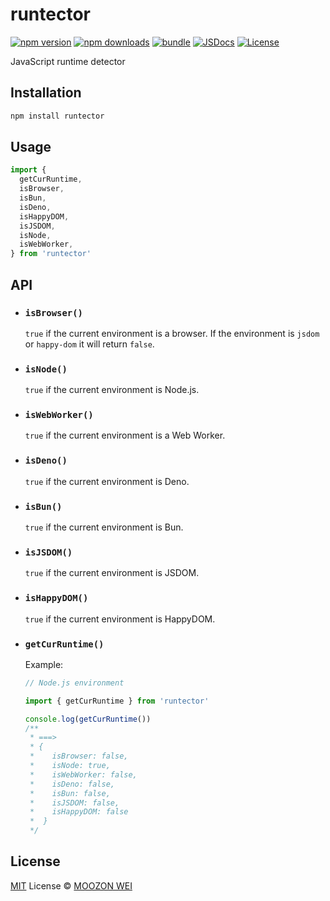 # runtector

[![npm version][npm-version-src]][npm-version-href]
[![npm downloads][npm-downloads-src]][npm-downloads-href]
[![bundle][bundle-src]][bundle-href]
[![JSDocs][jsdocs-src]][jsdocs-href]
[![License][license-src]][license-href]

JavaScript runtime detector

## Installation

```bash
npm install runtector
```

## Usage

```javascript
import {
  getCurRuntime,
  isBrowser,
  isBun,
  isDeno,
  isHappyDOM,
  isJSDOM,
  isNode,
  isWebWorker,
} from 'runtector'
```

## API

- ### `isBrowser()`

    `true` if the current environment is a browser. If the environment is `jsdom` or `happy-dom` it will return `false`.

- ### `isNode()`

    `true` if the current environment is Node.js.

- ### `isWebWorker()`

    `true` if the current environment is a Web Worker.

- ### `isDeno()`

    `true` if the current environment is Deno.

- ### `isBun()`

    `true` if the current environment is Bun.

- ### `isJSDOM()`

    `true` if the current environment is JSDOM.

- ### `isHappyDOM()`

    `true` if the current environment is HappyDOM.

- ### `getCurRuntime()`

    Example:

    ```javascript
    // Node.js environment

    import { getCurRuntime } from 'runtector'

    console.log(getCurRuntime())
    /**
     * ===>
     * {
     *    isBrowser: false,
     *    isNode: true,
     *    isWebWorker: false,
     *    isDeno: false,
     *    isBun: false,
     *    isJSDOM: false,
     *    isHappyDOM: false
     *  }
     */
    ```

## License

[MIT](./LICENSE) License © [MOOZON WEI](https://github.com/moo-w)

<!-- Badges -->

[npm-version-src]: https://img.shields.io/npm/v/runtector?style=flat&colorA=080f12&colorB=1fa669
[npm-version-href]: https://npmjs.com/package/runtector
[npm-downloads-src]: https://img.shields.io/npm/dm/runtector?style=flat&colorA=080f12&colorB=1fa669
[npm-downloads-href]: https://npmjs.com/package/runtector
[bundle-src]: https://img.shields.io/bundlephobia/minzip/runtector?style=flat&colorA=080f12&colorB=1fa669&label=minzip
[bundle-href]: https://bundlephobia.com/result?p=runtector
[license-src]: https://img.shields.io/github/license/moo-w/runtector.svg?style=flat&colorA=080f12&colorB=1fa669
[license-href]: https://github.com/moo-w/runtector/blob/main/LICENSE
[jsdocs-src]: https://img.shields.io/badge/jsdocs-reference-080f12?style=flat&colorA=080f12&colorB=1fa669
[jsdocs-href]: https://www.jsdocs.io/package/runtector

